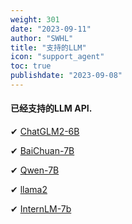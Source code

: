 ```yaml
---
weight: 301
date: "2023-09-11"
author: "SWHL"
title: "支持的LLM"
icon: "support_agent"
toc: true
publishdate: "2023-09-08"
---
```



#### 已经支持的LLM API.
✔ [ChatGLM2-6B](https://huggingface.co/THUDM/chatglm2-6b)

✔ [BaiChuan-7B](https://huggingface.co/baichuan-inc/Baichuan-7B)

✔ [Qwen-7B](https://huggingface.co/Qwen/Qwen-7B)

✔ [llama2](https://github.com/facebookresearch/llama)

✔ [InternLM-7b](https://huggingface.co/internlm/internlm-7b)
